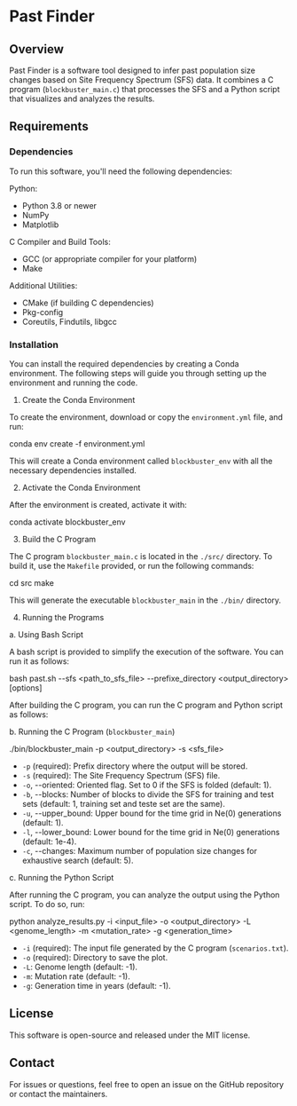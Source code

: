 # Past Finder

## Overview

Past Finder is a software tool designed to infer past population size changes based on Site Frequency Spectrum (SFS) data. It combines a C program (`blockbuster_main.c`) that processes the SFS and a Python script that visualizes and analyzes the results.

## Requirements

### Dependencies

To run this software, you'll need the following dependencies:

Python:
- Python 3.8 or newer
- NumPy
- Matplotlib

C Compiler and Build Tools:
- GCC (or appropriate compiler for your platform)
- Make

Additional Utilities:
- CMake (if building C dependencies)
- Pkg-config
- Coreutils, Findutils, libgcc

### Installation

You can install the required dependencies by creating a Conda environment. The following steps will guide you through setting up the environment and running the code.

1. Create the Conda Environment

To create the environment, download or copy the `environment.yml` file, and run:

conda env create -f environment.yml

This will create a Conda environment called `blockbuster_env` with all the necessary dependencies installed.

2. Activate the Conda Environment

After the environment is created, activate it with:

conda activate blockbuster_env

3. Build the C Program

The C program `blockbuster_main.c` is located in the `./src/` directory. To build it, use the `Makefile` provided, or run the following commands:

cd src
make

This will generate the executable `blockbuster_main` in the `./bin/` directory.

4. Running the Programs

a. Using Bash Script

A bash script is provided to simplify the execution of the software. You can run it as follows:

bash past.sh --sfs <path_to_sfs_file> --prefixe_directory <output_directory> [options]

After building the C program, you can run the C program and Python script as follows:

b. Running the C Program (`blockbuster_main`)

./bin/blockbuster_main -p <output_directory> -s <sfs_file> 

- `-p` (required): Prefix directory where the output will be stored.
- `-s` (required): The Site Frequency Spectrum (SFS) file.
- `-o`, --oriented: Oriented flag. Set to 0 if the SFS is folded (default: 1).
- `-b`, --blocks: Number of blocks to divide the SFS for training and test sets (default: 1, training set and teste set are the same).
- `-u`, --upper_bound: Upper bound for the time grid in Ne(0) generations (default: 1).
- `-l`, --lower_bound: Lower bound for the time grid in Ne(0) generations (default: 1e-4).
- `-c`, --changes: Maximum number of population size changes for exhaustive search (default: 5).


c. Running the Python Script

After running the C program, you can analyze the output using the Python script. To do so, run:

python analyze_results.py -i <input_file> -o <output_directory> -L <genome_length> -m <mutation_rate> -g <generation_time>

- `-i` (required): The input file generated by the C program (`scenarios.txt`).
- `-o` (required): Directory to save the plot.
- `-L`: Genome length (default: -1).
- `-m`: Mutation rate (default: -1).
- `-g`: Generation time in years (default: -1).

## License

This software is open-source and released under the MIT license.

## Contact

For issues or questions, feel free to open an issue on the GitHub repository or contact the maintainers.
